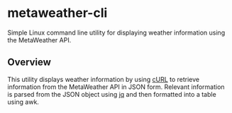 # metaweather-cli
Simple Linux command line utility for displaying weather information using the MetaWeather API.
## Overview
This utility displays weather information by using [cURL](https://curl.haxx.se/) to retrieve information from the MetaWeather API in JSON form.
Relevant information is parsed from the JSON object using [jq](https://stedolan.github.io/jq/) and then formatted into a table using awk.
